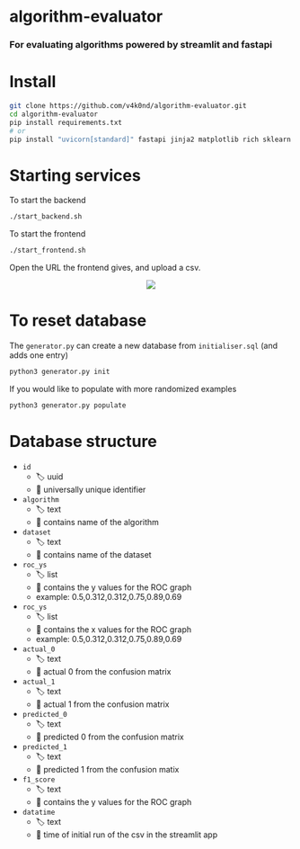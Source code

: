 # algorithm-evaluator

### **For evaluating algorithms powered by streamlit and fastapi**

# Install
```sh
git clone https://github.com/v4k0nd/algorithm-evaluator.git
cd algorithm-evaluator
pip install requirements.txt
# or
pip install "uvicorn[standard]" fastapi jinja2 matplotlib rich sklearn pandas streamlit numpy
```

# Starting services

To start the backend
```sh
./start_backend.sh
```

To start the frontend
```sh
./start_frontend.sh
```

Open the URL the frontend gives, and upload a csv.
<p align="center">
  <img src="https://raw.githubusercontent.com/v4k0nd/algorithm-evaluator/master/docs/streamlit_running.png">
</p>

# To reset database

The `generator.py` can create a new database from `initialiser.sql` (and adds one entry)
```sh
python3 generator.py init
```

If you would like to populate with more randomized examples
```sh
python3 generator.py populate
```


# Database structure
- `id`
    - :label: uuid
    - :memo: universally unique identifier
- `algorithm`
    - :label: text
    - :memo: contains name of the algorithm
- `dataset`
    - :label: text 
    - :memo: contains name of the dataset
- `roc_ys`
    - :label: list 
    - :memo: contains the y values for the ROC graph
    - example: 0.5,0.312,0.312,0.75,0.89,0.69
- `roc_ys`
    - :label: list 
    - :memo: contains the x values for the ROC graph
    - example: 0.5,0.312,0.312,0.75,0.89,0.69
- `actual_0`
    - :label: text 
    - :memo: actual 0 from the confusion matrix
- `actual_1`
    - :label: text 
    - :memo: actual 1 from the confusion matrix
- `predicted_0`
    - :label: text 
    - :memo: predicted 0 from the confusion matrix
- `predicted_1`
    - :label: text 
    - :memo: predicted 1 from the confusion matix
- `f1_score`
    - :label: text 
    - :memo: contains the y values for the ROC graph
- `datatime`
    - :label: text 
    - :memo: time of initial run of the csv in the streamlit app